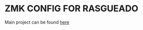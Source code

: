 # ZMK CONFIG FOR RASGUEADO

Main project can be found [here](https://github.com/TBVanderley4545/rasgueado)
